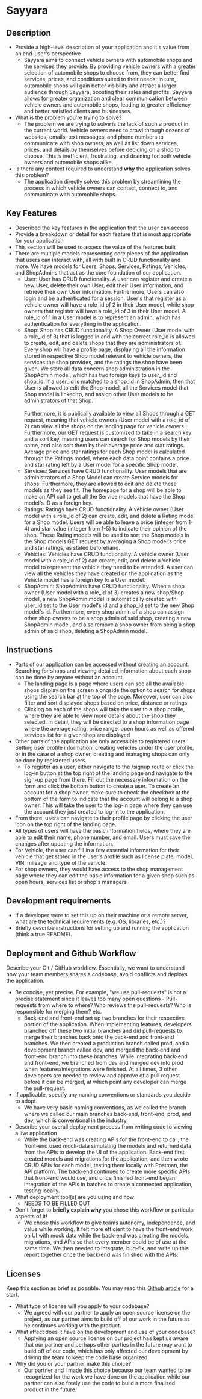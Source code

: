 # Sayyara

## Description 
 * Provide a high-level description of your application and it's value from an end-user's perspective
    * Sayyara aims to connect vehicle owners with automobile shops and the services they provide. By providing vehicle owners with a greater selection of automobile shops to choose from, they can better find services, prices, and conditions suited to their needs. In turn, automobile shops will gain better visibility and attract a larger audience through Sayyara, boosting their sales and profits. Sayyara allows for greater organization and clear communication between vehicle owners and automobile shops, leading to greater efficiency and better satisfied clients and businesses.
 * What is the problem you're trying to solve?
    * The problem we are trying to solve is the lack of such a product in the current world. Vehicle owners need to crawl through dozens of websites, emails, text messages, and phone numbers to communicate with shop owners, as well as list down services, prices, and details by themselves before deciding on a shop to choose. This is inefficient, frustrating, and draining for both vehicle owners and automobile shops alike. 
 * Is there any context required to understand **why** the application solves this problem?
    * The application directly solves this problem by streamlining the process in which vehicle owners can contact, connect to, and communicate with automobile shops.  

## Key Features
 * Described the key features in the application that the user can access
 * Provide a breakdown or detail for each feature that is most appropriate for your application
 * This section will be used to assess the value of the features built
 * There are multiple models representing core pieces of the application that users can interact with, all with built in CRUD functionality and more. We have models for Users, Shops, Services, Ratings, Vehicles, and ShopAdmins that act as the core foundation of our application. 
   * User: User has CRUD functionality. A user can register and create a new User, delete their own User, edit their User information, and retrieve their own User information. Furthermore, Users can also login and be authenticated for a session. User's that register as a vehicle owner will have a role_id of 2 in their User model, while shop owners that register will have a role_id of 3 in their User model. A role_id of 1 in a User model is to represent an admin, which has authentication for everything in the application.
   * Shop: Shop has CRUD functionality. A Shop Owner (User model with a role_id of 3) that is logged in and with the correct role_id is allowed to create, edit, and delete shops that they are administrators of. Every shop will have a profile page, displaying all the information stored in respective Shop model relevant to vehicle owners, the services the shop provides, and the ratings the shop have been given. We store all data concern shop administration in the ShopAdmin model, which has two foreign keys to user_id and shop_id. If a user_id is matched to a shop_id in ShopAdmin, then that User is allowed to edit the Shop model, all the Services model that Shop model is linked to, and assign other User models to be administrators of that Shop. <br> <br/>
   Furthermore, it is publically available to view all Shops through a GET request, meaning that vehicle owners (User model with a role_id of 2) can view all the shops on the landing page for vehicle owners. Furthermore, our GET request is customized to take in a search key and a sort key, meaning users can search for Shop models by their name, and also sort them by their average price and star ratings. Average price and star ratings for each Shop model is calculated through the Ratings model, where each data point contains a price and star rating left by a User model for a specific Shop model. 
   * Services: Services have CRUD functionality. User models that are administrators of a Shop Model can create Service models for shops. Furthermore, they are allowed to edit and delete these models as they see fit. The homepage for a shop will be able to make an API call to get all the Service models that have the Shop model's ID as a foreign key.
   * Ratings: Ratings have CRUD functionality. A vehicle owner (User model with a role_id of 2) can create, edit, and delete a Rating model for a Shop model. Users will be able to leave a price (integer from 1-4) and star value (integer from 1-5) to indicate their opinion of the shop. These Rating models will be used to sort the Shop models in the Shop models GET request by averaging a Shop model's price and star ratings, as stated beforehand.
   * Vehicles: Vehicles have CRUD functionality. A vehicle owner (User model with a role_id of 2) can create, edit, and delete a Vehicle model to represent the vehicle they need to be attended. A user can view all the vehicles they have created on the application as the Vehicle model has a foreign key to a User model.
   * ShopAdmin: ShopAdmins have CRUD functionality. When a shop owner (User model with a role_id of 3) creates a new shop/Shop model, a new ShopAdmin model is automatically created with user_id set to the User model's id and a shop_id set to the new Shop model's id. Furthermore, every shop admin of a shop can assign other shop owners to be a shop admin of said shop, creating a new ShopAdmin model, and also remove a shop owner from being a shop admin of said shop, deleting a ShopAdmin model.

## Instructions
 * Parts of our application can be accessed without creating an account. Searching for shops and viewing detailed information about each shop can be done by anyone without an account. 
   * The landing page is a page where users can see all the available shops display on the screen alongside the option to search for shops using the search bar at the top of the page. Moreover, user can also filter and sort displayed shops based on price, distance or ratings
   * Clicking on each of the shops will take the user to a shop profile, where they are able to view more details about the shop they selected. In detail, they will be directed to a shop information page where the average rating, price range, open hours as well as offered services list for a given shop are displayed
 * Other parts of the application are only accessible to registered users. Setting user profile information, creating vehicles under the user profile, or in the case of a shop owner, creating and managing shops can only be done by registered users.
   *  To register as a user, either navigate to the /signup route or click the log-in button at the top right of the landing page and navigate to the sign-up page from there. Fill out the necessary information on the form and click the bottom button to create a user. To create an account for a shop owner, make sure to check the checkbox at the bottom of the form to indicate that the account will belong to a shop owner. This will take the user to the log-in page where they can use the account they just created to log-in to the application.
 * From there, users can navigate to their profile page by clicking the user icon on the top right of the landing page. 
 * All types of users will have the basic information fields, where they are able to edit their name, phone number, and email. Users must save the changes after updating the information.
 * For Vehicle, the user can fill in a few essential information for their vehicle that get stored in the user's profile such as license plate, model, VIN, mileage and type of the vehicle.
 * For shop owners, they would have access to the shop management page where they can edit the basic information for a given shop such as open hours, services list or shop's managers
 
 ## Development requirements
 * If a developer were to set this up on their machine or a remote server, what are the technical requirements (e.g. OS, libraries, etc.)?
 * Briefly describe instructions for setting up and running the application (think a true README).
 
 ## Deployment and Github Workflow

Describe your Git / GitHub workflow. Essentially, we want to understand how your team members shares a codebase, avoid conflicts and deploys the application.

 * Be concise, yet precise. For example, "we use pull-requests" is not a precise statement since it leaves too many open questions - Pull-requests from where to where? Who reviews the pull-requests? Who is responsible for merging them? etc.
    * Back-end and front-end set up two branches for their respective portion of the application. When implementing features, developers branched off these two initial branches and did pull-requests to merge their branches back onto the back-end and front-end branches. We then created a production branch called prod, and a development branch called dev, and merged the back-end and front-end branch into these branches. While integrating back-end and front-end, we branched from dev and merged dev into prod when features/integrations were finished. At all times, 3 other developers are needed to review and approve of a pull request before it can be merged, at which point any developer can merge the pull-request.
 * If applicable, specify any naming conventions or standards you decide to adopt.
    * We have very basic naming conventions, as we called the branch where we called our main branches back-end, front-end, prod, and dev, which is conventional in the industry.
 * Describe your overall deployment process from writing code to viewing a live application
    * While the back-end was creating APIs for the front-end to call, the front-end used mock-data simulating the models and returned data from the APIs to develop the UI of the application. Back-end first created models and migrations for the application, and then wrote CRUD APIs for each model, testing them locally with Postman, the API platform. The back-end continued to create more specific APIs that front-end would use, and once finished front-end began integration of the APIs in batches to create a connected application, testing locally.
 * What deployment tool(s) are you using and how
    * NEEDS TO BE FILLED OUT
 * Don't forget to **briefly explain why** you chose this workflow or particular aspects of it!
    * We chose this workflow to give teams autonomy, independence, and value while working. It felt more efficient to have the front-end work on UI with mock data while the back-end was creating the models, migrations, and APIs so that every member could be of use at the same time. We then needed to integrate, bug-fix, and write up this report together once the back-end was finished with the APIs. 

 ## Licenses 

 Keep this section as brief as possible. You may read this [Github article](https://help.github.com/en/github/creating-cloning-and-archiving-repositories/licensing-a-repository) for a start.

 * What type of license will you apply to your codebase?
   * We agreed with our partner to apply an open source license on the project, as our partner aims to build off of our work in the future as he continues working with the product. 
 * What affect does it have on the development and use of your codebase?
   * Applying an open source license on our project has kept us aware that our partner and perhaps other parties in the future may want to build off of our code, which has only affected our development by driving the team to keep the code base organized.
 * Why did you or your partner make this choice?
   * Our partner and I made this choice because our team wanted to be recognized for the work we have done on the application while our partner can also freely use the code to build a more finalized product in the future.
